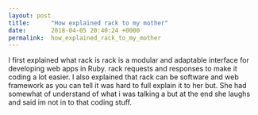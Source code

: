 ```yaml
---
layout: post
title:      "How explained rack to my mother"
date:       2018-04-05 20:40:24 +0000
permalink:  how_explained_rack_to_my_mother
---
```



I first explained what rack is rack is a modular and adaptable interface for developing web apps in Ruby. rack  requests and responses to make it coding a lot easier. I also explained that rack can be software and web framework
as you can tell it was hard to full explain it to her but. She had somewhat of understand of what i was talking a but at the end  she laughs and said im not in to that coding stuff.



